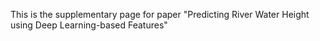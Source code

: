 This is the supplementary page for paper "Predicting River Water Height using Deep Learning-based Features"
